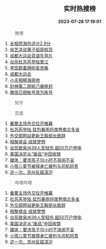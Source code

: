 <div align="center"><h2>实时热搜榜</h2><h4>2023-07-28 17:19:01</h4></div>

> 微博  

1. [长相思海外评分2.9分](https://s.weibo.com/weibo?q=%23%E9%95%BF%E7%9B%B8%E6%80%9D%E6%B5%B7%E5%A4%96%E8%AF%84%E5%88%862.9%E5%88%86%23&t=31&band_rank=1&Refer=top)<br />
2. [徐艺洋说黄子韬穿假货](https://s.weibo.com/weibo?q=%23%E5%BE%90%E8%89%BA%E6%B4%8B%E8%AF%B4%E9%BB%84%E5%AD%90%E9%9F%AC%E7%A9%BF%E5%81%87%E8%B4%A7%23&t=31&band_rank=2&Refer=top)<br />
3. [成都大运会双语先导片](https://s.weibo.com/weibo?q=%23%E6%88%90%E9%83%BD%E5%A4%A7%E8%BF%90%E4%BC%9A%E5%8F%8C%E8%AF%AD%E5%85%88%E5%AF%BC%E7%89%87%23&t=31&band_rank=3&Refer=top)<br />
4. [台风杜苏芮登陆晋江](https://s.weibo.com/weibo?q=%23%E5%8F%B0%E9%A3%8E%E6%9D%9C%E8%8B%8F%E8%8A%AE%E7%99%BB%E9%99%86%E6%99%8B%E6%B1%9F%23&t=31&band_rank=4&Refer=top)<br />
5. [李现跑着拥抱吴彦姝](https://s.weibo.com/weibo?q=%23%E6%9D%8E%E7%8E%B0%E8%B7%91%E7%9D%80%E6%8B%A5%E6%8A%B1%E5%90%B4%E5%BD%A6%E5%A7%9D%23&t=31&band_rank=5&Refer=top)<br />
6. [成都大运会](https://s.weibo.com/weibo?q=%23%E6%88%90%E9%83%BD%E5%A4%A7%E8%BF%90%E4%BC%9A%23&t=31&band_rank=6&Refer=top)<br />
7. [小夭相柳海底吻](https://s.weibo.com/weibo?q=%23%E5%B0%8F%E5%A4%AD%E7%9B%B8%E6%9F%B3%E6%B5%B7%E5%BA%95%E5%90%BB%23&t=31&band_rank=7&Refer=top)<br />
8. [封神第二部妲己被册封](https://s.weibo.com/weibo?q=%E5%B0%81%E7%A5%9E%E7%AC%AC%E4%BA%8C%E9%83%A8%E5%A6%B2%E5%B7%B1%E8%A2%AB%E5%86%8C%E5%B0%81&t=31&band_rank=8&Refer=top)<br />
9. [微信已把帐号改为账号](https://s.weibo.com/weibo?q=%23%E5%BE%AE%E4%BF%A1%E5%B7%B2%E6%8A%8A%E5%B8%90%E5%8F%B7%E6%94%B9%E4%B8%BA%E8%B4%A6%E5%8F%B7%23&t=31&band_rank=9&Refer=top)<br />

> 知乎  


> 百度  

1. [重要主场外交拉开帷幕](https://www.baidu.com/s?wd=%E9%87%8D%E8%A6%81%E4%B8%BB%E5%9C%BA%E5%A4%96%E4%BA%A4%E6%8B%89%E5%BC%80%E5%B8%B7%E5%B9%95&sa=fyb_news&rsv_dl=fyb_news)<br />
2. [杜苏芮登陆 猛烈暴雨将席卷南北多省](https://www.baidu.com/s?wd=%E6%9D%9C%E8%8B%8F%E8%8A%AE%E7%99%BB%E9%99%86+%E7%8C%9B%E7%83%88%E6%9A%B4%E9%9B%A8%E5%B0%86%E5%B8%AD%E5%8D%B7%E5%8D%97%E5%8C%97%E5%A4%9A%E7%9C%81&sa=fyb_news&rsv_dl=fyb_news)<br />
3. [外交部网站更新王毅部长致辞](https://www.baidu.com/s?wd=%E5%A4%96%E4%BA%A4%E9%83%A8%E7%BD%91%E7%AB%99%E6%9B%B4%E6%96%B0%E7%8E%8B%E6%AF%85%E9%83%A8%E9%95%BF%E8%87%B4%E8%BE%9E&sa=fyb_news&rsv_dl=fyb_news)<br />
4. [相聚盛会 成就梦想](https://www.baidu.com/s?wd=%E7%9B%B8%E8%81%9A%E7%9B%9B%E4%BC%9A+%E6%88%90%E5%B0%B1%E6%A2%A6%E6%83%B3&sa=fyb_news&rsv_dl=fyb_news)<br />
5. [台风致泉州39人受轻伤 超50万户停电](https://www.baidu.com/s?wd=%E5%8F%B0%E9%A3%8E%E8%87%B4%E6%B3%89%E5%B7%9E39%E4%BA%BA%E5%8F%97%E8%BD%BB%E4%BC%A4+%E8%B6%8550%E4%B8%87%E6%88%B7%E5%81%9C%E7%94%B5&sa=fyb_news&rsv_dl=fyb_news)<br />
6. [美国决定从“废品”中回收镓](https://www.baidu.com/s?wd=%E7%BE%8E%E5%9B%BD%E5%86%B3%E5%AE%9A%E4%BB%8E%E2%80%9C%E5%BA%9F%E5%93%81%E2%80%9D%E4%B8%AD%E5%9B%9E%E6%94%B6%E9%95%93&sa=fyb_news&rsv_dl=fyb_news)<br />
7. [媒体：要求孩子10小时不哭闹不妥](https://www.baidu.com/s?wd=%E5%AA%92%E4%BD%93%EF%BC%9A%E8%A6%81%E6%B1%82%E5%AD%A9%E5%AD%9010%E5%B0%8F%E6%97%B6%E4%B8%8D%E5%93%AD%E9%97%B9%E4%B8%8D%E5%A6%A5&sa=fyb_news&rsv_dl=fyb_news)<br />
8. [小孩儿童节被撞身亡被判与司机同责](https://www.baidu.com/s?wd=%E5%B0%8F%E5%AD%A9%E5%84%BF%E7%AB%A5%E8%8A%82%E8%A2%AB%E6%92%9E%E8%BA%AB%E4%BA%A1%E8%A2%AB%E5%88%A4%E4%B8%8E%E5%8F%B8%E6%9C%BA%E5%90%8C%E8%B4%A3&sa=fyb_news&rsv_dl=fyb_news)<br />
9. [这一次，苏州反超深沪](https://www.baidu.com/s?wd=%E8%BF%99%E4%B8%80%E6%AC%A1%EF%BC%8C%E8%8B%8F%E5%B7%9E%E5%8F%8D%E8%B6%85%E6%B7%B1%E6%B2%AA&sa=fyb_news&rsv_dl=fyb_news)<br />

> 哔哩哔哩  

1. [重要主场外交拉开帷幕](https://www.baidu.com/s?wd=%E9%87%8D%E8%A6%81%E4%B8%BB%E5%9C%BA%E5%A4%96%E4%BA%A4%E6%8B%89%E5%BC%80%E5%B8%B7%E5%B9%95&sa=fyb_news&rsv_dl=fyb_news)<br />
2. [杜苏芮登陆 猛烈暴雨将席卷南北多省](https://www.baidu.com/s?wd=%E6%9D%9C%E8%8B%8F%E8%8A%AE%E7%99%BB%E9%99%86+%E7%8C%9B%E7%83%88%E6%9A%B4%E9%9B%A8%E5%B0%86%E5%B8%AD%E5%8D%B7%E5%8D%97%E5%8C%97%E5%A4%9A%E7%9C%81&sa=fyb_news&rsv_dl=fyb_news)<br />
3. [外交部网站更新王毅部长致辞](https://www.baidu.com/s?wd=%E5%A4%96%E4%BA%A4%E9%83%A8%E7%BD%91%E7%AB%99%E6%9B%B4%E6%96%B0%E7%8E%8B%E6%AF%85%E9%83%A8%E9%95%BF%E8%87%B4%E8%BE%9E&sa=fyb_news&rsv_dl=fyb_news)<br />
4. [相聚盛会 成就梦想](https://www.baidu.com/s?wd=%E7%9B%B8%E8%81%9A%E7%9B%9B%E4%BC%9A+%E6%88%90%E5%B0%B1%E6%A2%A6%E6%83%B3&sa=fyb_news&rsv_dl=fyb_news)<br />
5. [台风致泉州39人受轻伤 超50万户停电](https://www.baidu.com/s?wd=%E5%8F%B0%E9%A3%8E%E8%87%B4%E6%B3%89%E5%B7%9E39%E4%BA%BA%E5%8F%97%E8%BD%BB%E4%BC%A4+%E8%B6%8550%E4%B8%87%E6%88%B7%E5%81%9C%E7%94%B5&sa=fyb_news&rsv_dl=fyb_news)<br />
6. [美国决定从“废品”中回收镓](https://www.baidu.com/s?wd=%E7%BE%8E%E5%9B%BD%E5%86%B3%E5%AE%9A%E4%BB%8E%E2%80%9C%E5%BA%9F%E5%93%81%E2%80%9D%E4%B8%AD%E5%9B%9E%E6%94%B6%E9%95%93&sa=fyb_news&rsv_dl=fyb_news)<br />
7. [媒体：要求孩子10小时不哭闹不妥](https://www.baidu.com/s?wd=%E5%AA%92%E4%BD%93%EF%BC%9A%E8%A6%81%E6%B1%82%E5%AD%A9%E5%AD%9010%E5%B0%8F%E6%97%B6%E4%B8%8D%E5%93%AD%E9%97%B9%E4%B8%8D%E5%A6%A5&sa=fyb_news&rsv_dl=fyb_news)<br />
8. [小孩儿童节被撞身亡被判与司机同责](https://www.baidu.com/s?wd=%E5%B0%8F%E5%AD%A9%E5%84%BF%E7%AB%A5%E8%8A%82%E8%A2%AB%E6%92%9E%E8%BA%AB%E4%BA%A1%E8%A2%AB%E5%88%A4%E4%B8%8E%E5%8F%B8%E6%9C%BA%E5%90%8C%E8%B4%A3&sa=fyb_news&rsv_dl=fyb_news)<br />
9. [这一次，苏州反超深沪](https://www.baidu.com/s?wd=%E8%BF%99%E4%B8%80%E6%AC%A1%EF%BC%8C%E8%8B%8F%E5%B7%9E%E5%8F%8D%E8%B6%85%E6%B7%B1%E6%B2%AA&sa=fyb_news&rsv_dl=fyb_news)<br />
